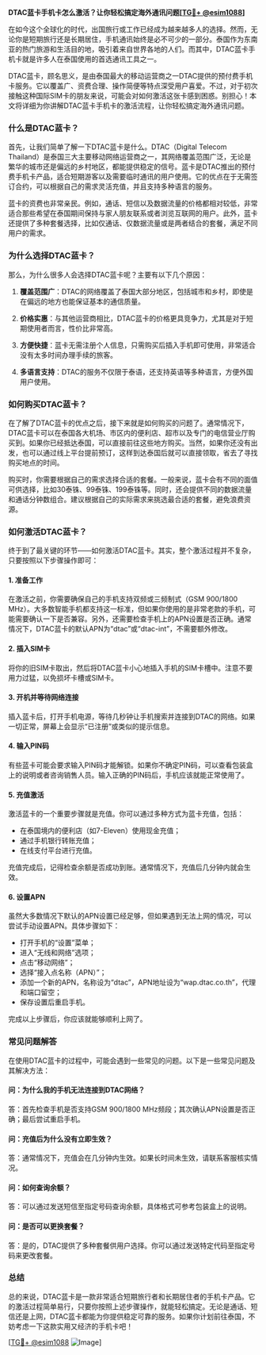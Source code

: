**DTAC蓝卡手机卡怎么激活？让你轻松搞定海外通讯问题[[TG💪+ @esim1088](https://t.me/s/esim1088)]**

在如今这个全球化的时代，出国旅行或工作已经成为越来越多人的选择。然而，无论你是短期旅行还是长期居住，手机通讯始终是必不可少的一部分。泰国作为东南亚的热门旅游和生活目的地，吸引着来自世界各地的人们。而其中，DTAC蓝卡手机卡就是许多人在泰国使用的首选通讯工具之一。

DTAC蓝卡，顾名思义，是由泰国最大的移动运营商之一DTAC提供的预付费手机卡服务。它以覆盖广、资费合理、操作简便等特点深受用户喜爱。不过，对于初次接触这种国际SIM卡的朋友来说，可能会对如何激活这张卡感到困惑。别担心！本文将详细为你讲解DTAC蓝卡手机卡的激活流程，让你轻松搞定海外通讯问题。

### **什么是DTAC蓝卡？**

首先，让我们简单了解一下DTAC蓝卡是什么。DTAC（Digital Telecom Thailand）是泰国三大主要移动网络运营商之一，其网络覆盖范围广泛，无论是繁华的城市还是偏远的乡村地区，都能提供稳定的信号。蓝卡是DTAC推出的预付费手机卡产品，适合短期游客以及需要临时通讯的用户使用。它的优点在于无需签订合约，可以根据自己的需求灵活充值，并且支持多种语言的服务。

蓝卡的资费也非常亲民。例如，通话、短信以及数据流量的价格都相对较低，非常适合那些希望在泰国期间保持与家人朋友联系或者浏览互联网的用户。此外，蓝卡还提供了多种套餐选择，比如仅通话、仅数据流量或是两者结合的套餐，满足不同用户的需求。

### **为什么选择DTAC蓝卡？**

那么，为什么很多人会选择DTAC蓝卡呢？主要有以下几个原因：

1. **覆盖范围广**：DTAC的网络覆盖了泰国大部分地区，包括城市和乡村，即使是在偏远的地方也能保证基本的通信质量。
   
2. **价格实惠**：与其他运营商相比，DTAC蓝卡的价格更具竞争力，尤其是对于短期使用者而言，性价比非常高。

3. **方便快捷**：蓝卡无需注册个人信息，只需购买后插入手机即可使用，非常适合没有太多时间办理手续的旅客。

4. **多语言支持**：DTAC的服务不仅限于泰语，还支持英语等多种语言，方便外国用户使用。

### **如何购买DTAC蓝卡？**

在了解了DTAC蓝卡的优点之后，接下来就是如何购买的问题了。通常情况下，DTAC蓝卡可以在泰国各大机场、市区内的便利店、超市以及专门的电信营业厅购买到。如果你已经抵达泰国，可以直接前往这些地方购买。当然，如果你还没有出发，也可以通过线上平台提前预订，这样到达泰国后就可以直接领取，省去了寻找购买地点的时间。

购买时，你需要根据自己的需求选择合适的套餐。一般来说，蓝卡会有不同的面值可供选择，比如30泰铢、99泰铢、199泰铢等。同时，还会提供不同的数据流量和通话分钟数组合。建议根据自己的实际需求来挑选最合适的套餐，避免浪费资源。

### **如何激活DTAC蓝卡？**

终于到了最关键的环节——如何激活DTAC蓝卡。其实，整个激活过程并不复杂，只要按照以下步骤操作即可：

#### **1. 准备工作**
在激活之前，你需要确保自己的手机支持双频或三频制式（GSM 900/1800 MHz）。大多数智能手机都支持这一标准，但如果你使用的是非常老款的手机，可能需要确认一下是否兼容。另外，还需要检查手机上的APN设置是否正确。通常情况下，DTAC蓝卡的默认APN为“dtac”或“dtac-int”，不需要额外修改。

#### **2. 插入SIM卡**
将你的旧SIM卡取出，然后将DTAC蓝卡小心地插入手机的SIM卡槽中。注意不要用力过猛，以免损坏卡槽或SIM卡。

#### **3. 开机并等待网络连接**
插入蓝卡后，打开手机电源，等待几秒钟让手机搜索并连接到DTAC的网络。如果一切正常，屏幕上会显示“已注册”或类似的提示信息。

#### **4. 输入PIN码**
有些蓝卡可能会要求输入PIN码才能解锁。如果你不确定PIN码，可以查看包装盒上的说明或者咨询销售人员。输入正确的PIN码后，手机应该就能正常使用了。

#### **5. 充值激活**
激活蓝卡的一个重要步骤就是充值。你可以通过多种方式为蓝卡充值，包括：
- 在泰国境内的便利店（如7-Eleven）使用现金充值；
- 通过手机银行转账充值；
- 在线支付平台进行充值。

充值完成后，记得检查余额是否成功到账。通常情况下，充值后几分钟内就会生效。

#### **6. 设置APN**
虽然大多数情况下默认的APN设置已经足够，但如果遇到无法上网的情况，可以尝试手动设置APN。具体步骤如下：
- 打开手机的“设置”菜单；
- 进入“无线和网络”选项；
- 点击“移动网络”；
- 选择“接入点名称（APN）”；
- 添加一个新的APN，名称设为“dtac”，APN地址设为“wap.dtac.co.th”，代理和端口留空；
- 保存设置后重启手机。

完成以上步骤后，你应该就能够顺利上网了。

### **常见问题解答**

在使用DTAC蓝卡的过程中，可能会遇到一些常见的问题。以下是一些常见问题及其解决方法：

#### **问：为什么我的手机无法连接到DTAC网络？**
答：首先检查手机是否支持GSM 900/1800 MHz频段；其次确认APN设置是否正确；最后尝试重启手机。

#### **问：充值后为什么没有立即生效？**
答：通常情况下，充值会在几分钟内生效。如果长时间未生效，请联系客服核实情况。

#### **问：如何查询余额？**
答：可以通过发送短信至指定号码查询余额，具体格式可参考包装盒上的说明。

#### **问：是否可以更换套餐？**
答：是的，DTAC提供了多种套餐供用户选择。你可以通过发送特定代码至指定号码来更改套餐。

### **总结**

总的来说，DTAC蓝卡是一款非常适合短期旅行者和长期居住者的手机卡产品。它的激活过程简单易行，只要你按照上述步骤操作，就能轻松搞定。无论是通话、短信还是上网，DTAC蓝卡都能为你提供稳定可靠的服务。如果你计划前往泰国，不妨考虑一下这款实用又经济的手机卡吧！

[[TG💪+ @esim1088](https://t.me/s/esim1088) ![Image](https://i.postimg.cc/4NQfJmqS/Snipaste-2025-05-13-00-14-12.png)]
